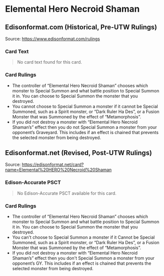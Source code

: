 # Elemental Hero Necroid Shaman

## Edisonformat.com (Historical, Pre-UTW Rulings)

Source: https://www.edisonformat.com/rulings

### Card Text

> No card text found for this card.

### Card Rulings

*   The controller of “Elemental Hero Necroid Shaman” chooses which monster to Special Summon and what battle position to Special Summon it in. You can choose to Special Summon the monster that you destroyed.
*   You cannot choose to Special Summon a monster if it cannot be Special Summoned, such as a Spirit monster, or “Dark Ruler Ha Des”, or a Fusion Monster that was Summoned by the effect of “Metamorphosis”.
*   If you did not destroy a monster with “Elemental Hero Necroid Shaman’s” effect then you do not Special Summon a monster from your opponent’s Graveyard. This includes if an effect is chained that prevents the selected monster from being destroyed.

## Edisonformat.net (Revised, Post-UTW Rulings)

Source: https://edisonformat.net/card?name=Elemental%20HERO%20Necroid%20Shaman

### Edison-Accurate PSCT

> No Edison-Accurate PSCT available for this card.

### Card Rulings

*   The controller of “Elemental Hero Necroid Shaman” chooses which monster to Special Summon and what battle position to Special Summon it in. You can choose to Special Summon the monster that you destroyed.
*   You can't choose to Special Summon a monster if it Cannot be Special Summoned, such as a Spirit monster, or “Dark Ruler Ha Des”, or a Fusion Monster that was Summoned by the effect of “Metamorphosis”.
*   If you did not destroy a monster with “Elemental Hero Necroid Shaman’s” effect then you don't Special Summon a monster from your opponent’s GY. This includes if an effect is chained that prevents the selected monster from being destroyed.
            